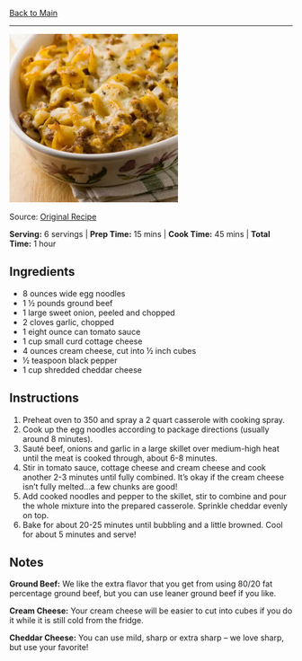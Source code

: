 [Back to Main](/README.md)

---

<img src="/200%20Images/Beef%20Stroganoff%20Casserole.png" width="300" />

Source: [Original Recipe](https://www.framedcooks.com/2012/03/beef-stroganoff-casserole.html)

**Serving:** 6 servings | **Prep Time:** 15 mins | **Cook Time:** 45 mins | **Total Time:** 1 hour

## Ingredients

- 8 ounces wide egg noodles
- 1 ½ pounds ground beef
- 1 large sweet onion, peeled and chopped
- 2 cloves garlic, chopped
- 1 eight ounce can tomato sauce
- 1 cup small curd cottage cheese
- 4 ounces cream cheese, cut into ½ inch cubes
- ½ teaspoon black pepper
- 1 cup shredded cheddar cheese

## Instructions

1. Preheat oven to 350 and spray a 2 quart casserole with cooking spray.
2. Cook up the egg noodles according to package directions (usually around 8 minutes).
3. Sauté beef, onions and garlic in a large skillet over medium-high heat until the meat is cooked through, about 6-8 minutes.
4. Stir in tomato sauce, cottage cheese and cream cheese and cook another 2-3 minutes until fully combined. It’s okay if the cream cheese isn’t fully melted…a few chunks are good!
5. Add cooked noodles and pepper to the skillet, stir to combine and pour the whole mixture into the prepared casserole. Sprinkle cheddar evenly on top.
6. Bake for about 20-25 minutes until bubbling and a little browned. Cool for about 5 minutes and serve!

## Notes

**Ground Beef:** We like the extra flavor that you get from using 80/20 fat percentage ground beef, but you can use leaner ground beef if you like.

**Cream Cheese:** Your cream cheese will be easier to cut into cubes if you do it while it is still cold from the fridge.

**Cheddar Cheese:** You can use mild, sharp or extra sharp – we love sharp, but use your favorite!